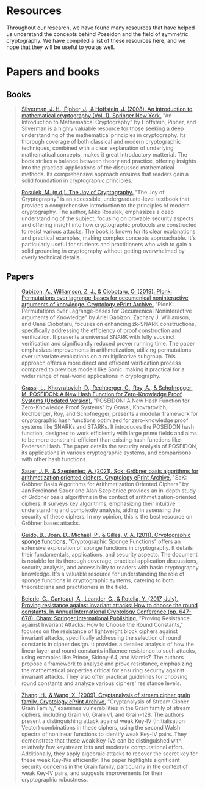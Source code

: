 # Resources
Throughout our research, we have found many resources that have helped us understand the concepts behind Poseidon and the field of symmetric cryptography. We have compiled a list of these resources here, and we hope that they will be useful to you as well.

# Papers and books

## Books
> [Silverman, J. H., Pipher, J., & Hoffstein, J. (2008). An introduction to mathematical cryptography (Vol. 1). Springer New York.](https://github.com/isislovecruft/library--/blob/master/cryptography%20%26%20mathematics/An%20Introduction%20to%20Mathematical%20Cryptography%20(2014)%20-%20Hoffstein%2C%20Pipher%2C%20Silverman.pdf)
"An Introduction to Mathematical Cryptography" by Hoffstein, Pipher, and Silverman is a highly valuable resource for those seeking a deep understanding of the mathematical principles in cryptography. 
Its thorough coverage of both classical and modern cryptographic techniques, combined with a clear explanation of underlying mathematical concepts, makes it great introductory matterial. 
The book strikes a balance between theory and practice, offering insights into the practical applications of the discussed mathematical methods. 
Its comprehensive approach ensures that readers gain a solid foundation in cryptographic principles.

>[Rosulek, M. (n.d.). The Joy of Cryptography.](https://joyofcryptography.com)
"The Joy of Cryptography" is an accessible, undergraduate-level textbook that provides a comprehensive introduction to the principles of modern cryptography. 
The author, Mike Rosulek, emphasizes a deep understanding of the subject, focusing on provable security aspects and offering insight into how cryptographic protocols are constructed to resist various attacks. 
The book is known for its clear explanations and practical examples, making complex concepts approachable. 
It's particularly useful for students and practitioners who wish to gain a solid grounding in cryptography without getting overwhelmed by overly technical details. 

## Papers

>[Gabizon, A., Williamson, Z. J., & Ciobotaru, O. (2019). Plonk: Permutations over lagrange-bases for oecumenical noninteractive arguments of knowledge. Cryptology ePrint Archive.](https://eprint.iacr.org/2019/953.pdf)
"PlonK: Permutations over Lagrange-bases for Oecumenical Noninteractive arguments of Knowledge" by Ariel Gabizon, Zachary J. Williamson, and Oana Ciobotaru, focuses on enhancing zk-SNARK constructions, specifically addressing the efficiency of proof construction and verification. 
It presents a universal SNARK with fully succinct verification and significantly reduced prover running time. 
The paper emphasizes improvements in arithmetization, utilizing permutations over univariate evaluations on a multiplicative subgroup. 
This approach offers a more direct and efficient verification process compared to previous models like Sonic, making it practical for a wider range of real-world applications in cryptography.

>[Grassi, L., Khovratovich, D., Rechberger, C., Roy, A., & Schofnegger, M. POSEIDON: A New Hash Function for Zero-Knowledge Proof Systems (Updated Version).](https://eprint.iacr.org/2019/458.pdf)
"POSEIDON: A New Hash Function for Zero-Knowledge Proof Systems" by Grassi, Khovratovich, Rechberger, Roy, and Schofnegger, presents a modular framework for cryptographic hash functions optimized for zero-knowledge proof systems like SNARKs and STARKs. 
It introduces the POSEIDON hash function, designed to work efficiently with large prime fields and aims to be more constraint-efficient than existing hash functions like Pedersen Hash. 
The paper details the security analysis of POSEIDON, its applications in various cryptographic systems, and comparisons with other hash functions. 

>[Sauer, J. F., & Szepieniec, A. (2021). Sok: Gröbner basis algorithms for arithmetization oriented ciphers. Cryptology ePrint Archive.](https://eprint.iacr.org/2021/870.pdf)
"SoK: Gröbner Basis Algorithms for Arithmetization Oriented Ciphers" by Jan Ferdinand Sauer and Alan Szepieniec provides an in-depth study of Gröbner basis algorithms in the context of arithmetization-oriented ciphers. 
It surveys key algorithms, emphasizing their intuitive understanding and complexity analysis, aiding in assessing the security of these ciphers. In my opinion, this is the best resource on Gröbner bases attacks.

>[Guido, B., Joan, D., Michaël, P., & Gilles, V. A. (2011). Cryptographic sponge functions.](https://keccak.team/files/CSF-0.1.pdf)
"Cryptographic Sponge Functions" offers an extensive exploration of sponge functions in cryptography. 
It details their fundamentals, applications, and security aspects. 
The document is notable for its thorough coverage, practical application discussions, security analysis, and accessibility to readers with basic cryptography knowledge. 
It's a valuable resource for understanding the role of sponge functions in cryptographic systems, catering to both theoreticians and practitioners in the field.

>[Beierle, C., Canteaut, A., Leander, G., & Rotella, Y. (2017, July). Proving resistance against invariant attacks: How to choose the round constants. In Annual International Cryptology Conference (pp. 647-678). Cham: Springer International Publishing.](https://eprint.iacr.org/2017/463.pdf)
"Proving Resistance against Invariant Attacks: How to Choose the Round Constants," focuses on the resistance of lightweight block ciphers against invariant attacks, specifically addressing the selection of round constants in cipher design. 
It provides a detailed analysis of how the linear layer and round constants influence resistance to such attacks, using examples like Prince, Skinny-64, and Mantis7.
The authors propose a framework to analyze and prove resistance, emphasizing the mathematical properties critical for ensuring security against invariant attacks. 
They also offer practical guidelines for choosing round constants and analyze various ciphers' resistance levels.

>[Zhang, H., & Wang, X. (2009). Cryptanalysis of stream cipher grain family. Cryptology ePrint Archive.](https://eprint.iacr.org/2009/109.pdf)
"Cryptanalysis of Stream Cipher Grain Family," examines vulnerabilities in the Grain family of stream ciphers, including Grain v0, Grain v1, and Grain-128. 
The authors present a distinguishing attack against weak Key-IV (Initialisation Vector) combinations in these ciphers, using the second Walsh spectra of nonlinear functions to identify weak Key-IV pairs. 
They demonstrate that these weak Key-IVs can be distinguished with relatively few keystream bits and moderate computational effort. 
Additionally, they apply algebraic attacks to recover the secret key for these weak Key-IVs efficiently. 
The paper highlights significant security concerns in the Grain family, particularly in the context of weak Key-IV pairs, and suggests improvements for their cryptographic robustness.
